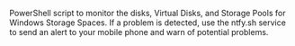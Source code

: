 PowerShell script to monitor the disks, Virtual Disks, and Storage Pools for Windows Storage Spaces. 
If a problem is detected, use the ntfy.sh service to send an alert to your mobile phone and warn of potential problems.

